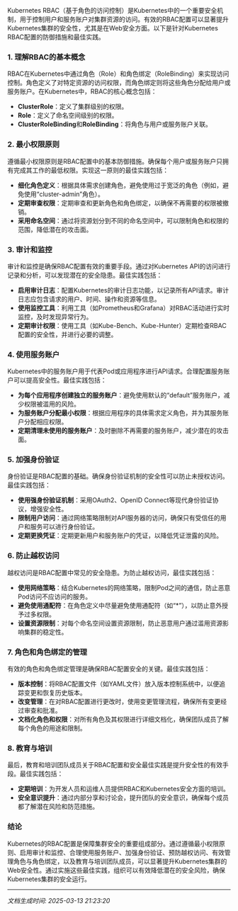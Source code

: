 Kubernetes RBAC（基于角色的访问控制）是Kubernetes中的一个重要安全机制，用于控制用户和服务账户对集群资源的访问。有效的RBAC配置可以显著提升Kubernetes集群的安全性，尤其是在Web安全方面。以下是针对Kubernetes RBAC配置的防御措施和最佳实践。

### 1. 理解RBAC的基本概念

RBAC在Kubernetes中通过角色（Role）和角色绑定（RoleBinding）来实现访问控制。角色定义了对特定资源的访问权限，而角色绑定则将这些角色分配给用户或服务账户。在Kubernetes中，RBAC的核心概念包括：

- **ClusterRole**：定义了集群级别的权限。
- **Role**：定义了命名空间级别的权限。
- **ClusterRoleBinding**和**RoleBinding**：将角色与用户或服务账户关联。

### 2. 最小权限原则

遵循最小权限原则是RBAC配置中的基本防御措施。确保每个用户或服务账户只拥有完成其工作的最低权限。实现这一原则的最佳实践包括：

- **细化角色定义**：根据具体需求创建角色，避免使用过于宽泛的角色（例如，避免使用“cluster-admin”角色）。
- **定期审查权限**：定期审查和更新角色和角色绑定，以确保不再需要的权限被撤销。
- **采用命名空间**：通过将资源划分到不同的命名空间中，可以限制角色和权限的范围，降低潜在的攻击面。

### 3. 审计和监控

审计和监控是确保RBAC配置有效的重要手段。通过对Kubernetes API的访问进行记录和分析，可以发现潜在的安全隐患。最佳实践包括：

- **启用审计日志**：配置Kubernetes的审计日志功能，以记录所有API请求。审计日志应包含请求的用户、时间、操作和资源等信息。
- **使用监控工具**：利用工具（如Prometheus和Grafana）对RBAC活动进行实时监控，及时发现异常行为。
- **定期审计权限**：使用工具（如Kube-Bench、Kube-Hunter）定期检查RBAC配置的安全性，并进行必要的调整。

### 4. 使用服务账户

Kubernetes中的服务账户用于代表Pod或应用程序进行API请求。合理配置服务账户可以提高安全性。最佳实践包括：

- **为每个应用程序创建独立的服务账户**：避免使用默认的“default”服务账户，减少权限被滥用的风险。
- **为服务账户分配最小权限**：根据应用程序的具体需求定义角色，并为其服务账户分配相应权限。
- **定期清理未使用的服务账户**：及时删除不再需要的服务账户，减少潜在的攻击面。

### 5. 加强身份验证

身份验证是RBAC配置的基础。确保身份验证机制的安全性可以防止未授权访问。最佳实践包括：

- **使用强身份验证机制**：采用OAuth2、OpenID Connect等现代身份验证协议，增强安全性。
- **限制用户访问**：通过网络策略限制对API服务器的访问，确保只有受信任的用户和服务可以进行身份验证。
- **定期更换凭证**：定期更新用户和服务账户的凭证，以降低凭证泄露的风险。

### 6. 防止越权访问

越权访问是RBAC配置中常见的安全隐患。为防止越权访问，最佳实践包括：

- **使用网络策略**：结合Kubernetes的网络策略，限制Pod之间的通信，防止恶意Pod访问不应访问的服务。
- **避免使用通配符**：在角色定义中尽量避免使用通配符（如“*”），以防止意外授予过多权限。
- **设置资源限制**：对每个命名空间设置资源限制，防止恶意用户通过滥用资源影响集群的稳定性。

### 7. 角色和角色绑定的管理

有效的角色和角色绑定管理是确保RBAC配置安全的关键。最佳实践包括：

- **版本控制**：将RBAC配置文件（如YAML文件）放入版本控制系统中，以便追踪变更和恢复历史版本。
- **改变管理**：在对RBAC配置进行更改时，使用变更管理流程，确保所有变更经过审查和批准。
- **文档化角色和权限**：对所有角色及其权限进行详细文档化，确保团队成员了解每个角色的用途和限制。

### 8. 教育与培训

最后，教育和培训团队成员关于RBAC配置和安全最佳实践是提升安全性的有效手段。最佳实践包括：

- **定期培训**：为开发人员和运维人员提供RBAC和Kubernetes安全方面的培训。
- **安全意识提升**：通过内部分享和讨论会，提升团队的安全意识，确保每个成员都了解潜在风险和防范措施。

### 结论

Kubernetes的RBAC配置是保障集群安全的重要组成部分。通过遵循最小权限原则、启用审计和监控、合理使用服务账户、加强身份验证、预防越权访问、有效管理角色与角色绑定，以及教育与培训团队成员，可以显著提升Kubernetes集群的Web安全性。通过实施这些最佳实践，组织可以有效降低潜在的安全风险，确保Kubernetes集群的安全运行。

---

*文档生成时间: 2025-03-13 21:23:20*











